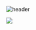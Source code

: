 <!-- Header -->
![header](https://capsule-render.vercel.app/api?type=Waving&color=gradient&height=300&section=header&text=Hi%20there!!%20:>&fontSize=90)

<!-- JavaScript Logo -->
<img src="https://img.shields.io/badge/JavaScript-F7DF1E?style=flat-square&logo=JavaScript&logoColor=black" />
<!--
**Jane0628/Jane0628** is a ✨ _special_ ✨ repository because its `README.md` (this file) appears on your GitHub profile.

Here are some ideas to get you started:

- 🔭 I’m currently working on ...
- 🌱 I’m currently learning ...
- 👯 I’m looking to collaborate on ...
- 🤔 I’m looking for help with ...
- 💬 Ask me about ...
- 📫 How to reach me: ...
- 😄 Pronouns: ...
- ⚡ Fun fact: ...
-->


# 제목 1 (h1)
## 제목 2 (h2)
### 제목 3 (h3)
#### 제목 4 (h4)
##### 제목 5 (h5)
###### 제목 6 (h6)

이탤릭체는 *별표(asterisks)* 혹은 _언더바(underscore)_
두꺼운 글씨는 **별 두개** 혹은 __언더바 두개__로 표기.
취소선은 ~~물결 두개~~를 사용.
<u>밑줄</u> 긋기.

1. 순서가 필요한 목록
1. 순서가 필요한 목록
    - 순서가 필요하지 않은 목록(서브)
    - 순서가 필요하지 않은 목록(서브)

- 순서가 필요하지 않은 목록
    - 순서가 필요하지 않은 목록(서브)
    - 순서가 필요하지 않은 목록(서브)

1. 순서가 필요한 목록
    1. 순서가 필요한 목록(서브)
    1. 순서가 필요한 목록(서브)
    1. 순서가 필요한 목록(서브)

[NAVER](https://www.naver.com)
[GOOGLE](https://www.google.com "링크 설명(title) 작성")

[GitHub][1]

문서 안에서 [참조 링크]를 그대로 사용하는 것도 가능합니다.

[1]: https://github.com/Jane0628
[참조 링크]: https://www.naver.com


![대체 텍스트를 작성합니다!](https://images-ext-2.discordapp.net/external/bVaGOBPEJMPbLwIds50TjKlrFSAIKNoiwB9a0AwXXDs/https/github.githubassets.com/images/mona-whisper.gif?width=186&height=186 "귀여운 깃허브 고앵이입니다.")

```javascript
$button.addEventListener('click', function () {

  // $main.style.display = "none";
  $cute.style.display = 'block';

  setTimeout(function () {
    $main.style.display = 'block';
    $cute.style.display = 'none';
  }, 2000);
})
```

---
***
___

|번호|이름|나이|
|---|---|---|
|1|홍길동|30세|
|2|김철수|25세|

인용문 (blockQuote)

> 남의 말이나 다른 글에서 직접 또는 간접적으로 따온 문장.
> _인용문 하나 더!_

> 인용문
>> 중첩된 인용문
>>> 중첩의 중첩된 인용문
>>> 중첩의 중첩된 인용문
>>> 중첩의 중첩된 인용문

<img src="https://images-ext-2.discordapp.net/external/bVaGOBPEJMPbLwIds50TjKlrFSAIKNoiwB9a0AwXXDs/https/github.githubassets.com/images/mona-whisper.gif?width=186&height=186" alt="pic"/>
